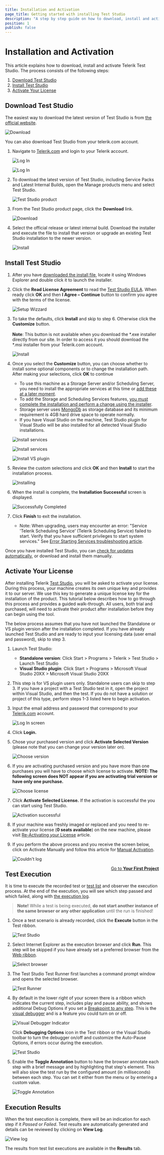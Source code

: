 ```yaml
---
title: Installation and Activation
page_title: Getting started with installing Test Studio
description: "A step by step guide on how to download, install and activate Test Studio."
position: 1
publish: false
---
```

# Installation and Activation 

This article explains how to download, install and activate Telerik Test Studio. The process consists of the following steps:

1. [Download Test Studio](#download-test-studio)
2. [Install Test Studio](#install-test-studio)
3. [Activate Your License](#activate-your-license)

## Download Test Studio 
The easiest way to download the latest version of Test Studio is from <a href=https://www.telerik.com/teststudio target="_blank">the official website</a>.

![Download](/img/getting-started/installation-and-activation/fig00.png)

You can also download Test Studio from your telerik.com account.

1. Navigate to <a href="http://www.telerik.com" target="_blank">Telerik.com</a> and login to your Telerik account.

	![Log In](/img/getting-started/installation-and-activation/fig01.png)
	
	![Log In](/img/getting-started/installation-and-activation/fig02.png)

2. To download the latest version of Test Studio, including Service Packs and Latest Internal Builds, open the Manage products menu and select Test Studio.

	![Test Studio product](/img/getting-started/installation-and-activation/fig03.png)

3. From the Test Studio product page, click the __Download__ link.

	![Download](/img/getting-started/installation-and-activation/fig04.png)

4. Select the official release or latest internal build. Download the installer and execute the file to install that version or upgrade an existing Test Studio installation to the newer version.

	![Install](/img/getting-started/installation-and-activation/fig05.png)

## Install Test Studio 

1. After you have [downloaded the install file](#download-test-studio), locate it using Windows Explorer and double click it to launch the installer.
2. Click the __Read License Agreement__ to read the  <a href="http://www.telerik.com/purchase/license-agreement/teststudio" target="_blank">Test Studio EULA</a>. When ready click __OK__ and then __I Agree – Continue__ button to confirm you agree with the terms of the license.

	![Setup Wizzard](/img/getting-started/installation-and-activation/fig06.png)

3. To take the defaults, click __Install__ and skip to step 6. Otherwise click the __Customize__ button. <br><br>**Note**: This button is not available when you download the *.exe installer directly from our site. In order to access it you should download the *.msi installer from your Telerik.com account.

	![Install](/img/getting-started/installation-and-activation/fig07.png)

4. Once you select the __Customize__ button, you can choose whether to install some optional components or to change the installation path. After making your selections, click __OK__ to continue

	* To use this machine as a Storage Server and/or Scheduling Server, you need to install the appropriate services at this time or [add these at a later moment](/general-information/installation/add-services).
	* To add the Storage and Scheduling Services features, <a href="/general-information/installation/add-services" target="_blank">you must complete the installation and perform a change using the installer</a>.
	* Storage server uses <a href="https://www.mongodb.com" target="_blank">MongoDb</a> as storage database and its minimum requirement is 4GB hard drive space to operate normally.
	* If you have Visual Studio on the machine, Test Studio plugin for Visual Studio will be also installed for all detected Visual Studio installations.

	![Install services](/img/getting-started/installation-and-activation/fig08.png)

	![Install services](/img/getting-started/installation-and-activation/fig09.png)

	![Install VS plugin](/img/getting-started/installation-and-activation/fig10.png)

5. Review the custom selections and click __OK__ and then __Install__ to start the installation process.

	![Installing](/img/getting-started/installation-and-activation/fig11.gif)

6. When the install is complete, the __Installation Successful__  screen is displayed.

	![Successfully Completed](/img/getting-started/installation-and-activation/fig12.png)

7. Click __Finish__ to exit the installation.

	* Note: When upgrading, users may encounter an error: "Service 'Telerik Scheduling Service' (Telerik Scheduling Service) failed to start. Verify that you have sufficient privileges to start system services." See <a href="/troubleshooting-guide/installation-problems-tg/error-starting-services" target="_blank">Error Starting Services troubleshooting article</a>.

Once you have installed Test Studio, you can <a href="/general-information/installation/check-for-updates" target="_blank">check for updates automatically</a>, or download and install them manually.

## Activate Your License 

After installing Telerik <a href="http://www.telerik.com/teststudio" target="_blank">Test Studio</a>, you will be asked to activate your license. During this process, your machine creates its own unique key and provides it to our server. We use this key to generate a unique license key for the installation of the product. This tutorial below describes how to go through this process and provides a guided walk-through. All users, both trial and purchased, will need to activate their product after installation before they can begin using the tool.
 
The below process assumes that you have not launched the Standalone or VS plugin version after the installation completed. If you have already launched Test Studio and are ready to input your licensing data (user email and password), skip to step 3.

1. Launch Test Studio:
	* __Standalone version__: Click Start > Programs > Telerik > Test Studio > Launch Test Studio
	* __Visual Studio plugin__: Click Start > Programs > Microsoft Visual Studio 20XX > Microsoft Visual Studio 20XX
	

2. This step is for VS plugin users only. Standalone users can skip to step 3. If you have a project with a Test Studio test in it, open the project within Visual Studio, and then the test. If you do not have a solution or project of this type, perform steps 1-3 listed here to begin activation.
	
3. Input the email address and password that correspond to your <a href="https://www.telerik.com/login/v2/telerik?returnurl=%2f" target="_blank">Telerik.com</a> account.

	![Log In screen](/img/getting-started/installation-and-activation/fig13.png)

4.	Click __Login.__

5.	Chose your purchased version and click __Activate Selected Version__ (please note that you can change your version later on).

	![Choose version](/img/getting-started/installation-and-activation/fig14.png)

6.	If you are activating purchased version and you have more than one purchases you will have to choose which license to activate. __NOTE: The following screen does NOT appear if you are activating trial version or have only one purchase.__

	![Choose license](/img/getting-started/installation-and-activation/fig15.png)

7.	Click __Activate Selected License.__ If the activation is successful the you can start using Test Studio.

    ![Activation successful](/img/getting-started/installation-and-activation/fig16.png)

8.	If your machine was freshly imaged or replaced and you need to re-activate your license (__0 seats available__) on the new machine, please visit <a href="/general-information/installation/re-activating-your-license" target="_blank">Re-Activating your License</a> article.

9.	If you perform the above process and you receive the screen below, click on Activate Manually and follow this article for <a href="/general-information/installation/manual-activation" target="_blank">Manual Activation</a>.

	![Couldn't log](/img/getting-started/installation-and-activation/fig17.png)


<div><a style="float:right" href="/getting-started/first-project">Go to <strong>Your First Project</strong></a></div>


## Test Execution 

It is time to execute the recorded test or <a href="/general-information/test-execution/test-lists-standalone" target="_blank">test list</a> and observer the execution process. At the end of the execution, you will see which step passed and which failed, along with <a href="/troubleshooting-guide/troubleshooting-tools-tg/using-the-execution-log" target="_blank">the execution log</a>.

> __Note!__ While a test is being executed, **do not start another instance of the same browser or any other application** until the run is finished!

1. Once a test scenario is already recorded, click the **Execute** button in the Test ribbon.

    ![Test Studio](/img/getting-started/first-project/fig08.png)

2. Select Internet Explorer as the execution browser and click **Run**. This step will be skipped if you have already set a preferred browser from the <a href="/general-information/test-execution/quick-execution" target="_blank">Web ribbon</a>.

    ![Select browser](/img/getting-started/first-project/fig09.png)

3. The Test Studio Test Runner first launches a command prompt window and opens the selected browser.

    ![Test Runner](/img/getting-started/first-project/fig10.png)

4. By default in the lower right of your screen there is a ribbon which indicates the current step, includes play and pause ability, and shows additional Debug Options if you set a <a href="/features/test-maintenance/steps-pane" target="_blank">Breakpoint to any step</a>. This is the <a href="/troubleshooting-guide/troubleshooting-tools-tg/using-the-visual-debugger" target="_blank">visual debugger</a> and is a feature you could turn on or off.

    ![Visual Debugger Indicator](/img/getting-started/first-project/fig11.png)

    Click **Debugging Options** icon in the Test ribbon or the Visual Studio toolbar to turn the debugger on/off and customize the Auto-Pause Options, if errors occur during the execution.

    ![Test Studio](/img/getting-started/first-project/fig12.png)

5. Enable the **Toggle Annotation** button to have the browser annotate each step with a brief message and by highlighting that step's element. This will also slow the test run by the configured amount (in milliseconds) between each step. You can set it either from the menu or by entering a custom value.

    ![Toggle Annotation](/img/getting-started/first-project/fig13.png)

## Execution Results 

When the test execution is complete, there will be an indication for each step if it *Passed* or *Failed*. Test results are automatically generated and details can be reviewed by clicking on **View Log**. 

![View log](/img/getting-started/first-project/fig14.png)

The results from test list executions are available in the **Results** tab.